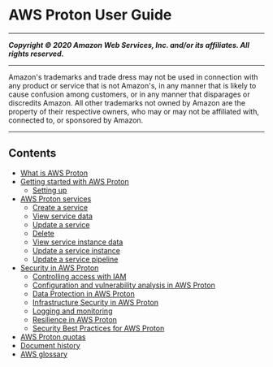 # AWS Proton User Guide

-----
*****Copyright &copy; 2020 Amazon Web Services, Inc. and/or its affiliates. All rights reserved.*****

-----
Amazon's trademarks and trade dress may not be used in 
     connection with any product or service that is not Amazon's, 
     in any manner that is likely to cause confusion among customers, 
     or in any manner that disparages or discredits Amazon. All other 
     trademarks not owned by Amazon are the property of their respective
     owners, who may or may not be affiliated with, connected to, or 
     sponsored by Amazon.

-----
## Contents
+ [What is AWS Proton](Welcome.md)
+ [Getting started with AWS Proton](ug-getting-started.md)
   + [Setting up](getting-started-setting-up.md)
+ [AWS Proton services](ug-service.md)
   + [Create a service](ug-svc-create.md)
   + [View service data](ug-svc-view.md)
   + [Update a service](ug-svc-update.md)
   + [Delete](ug-svc-delete.md)
   + [View service instance data](ag-svc-instance-view.md)
   + [Update a service instance](ag-svc-instance-update.md)
   + [Update a service pipeline](ag-svc-pipeline-update.md)
+ [Security in AWS Proton](ug-security.md)
   + [Controlling access with IAM](ag-controlling-access.md)
   + [Configuration and vulnerability analysis in AWS Proton](vulnerability-analysis-and-management.md)
   + [Data Protection in AWS Proton](data-protection.md)
   + [Infrastructure Security in AWS Proton](infrastructure-security.md)
   + [Logging and monitoring](security-logging-and-monitoring.md)
   + [Resilience in AWS Proton](disaster-recovery-resiliency.md)
   + [Security Best Practices for AWS Proton](security-best-practices.md)
+ [AWS Proton quotas](ag-limits.md)
+ [Document history](doc-history.md)
+ [AWS glossary](glossary.md)